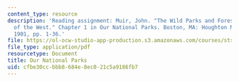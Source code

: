 ```yaml
---
content_type: resource
description: 'Reading assignment: Muir, John. "The Wild Parks and Forest Reservations
  of the West." Chapter 1 in Our National Parks. Boston, MA: Houghton Mifflin & Co.,
  1901, pp. 1-36.'
file: https://ol-ocw-studio-app-production.s3.amazonaws.com/courses/sts-036-technology-and-nature-in-american-history-spring-2008/cfbe30ccbbb8684e8ec021c5a9186fb7_muir_natlprk_ch1.pdf
file_type: application/pdf
resourcetype: Document
title: Our National Parks
uid: cfbe30cc-bbb8-684e-8ec0-21c5a9186fb7
---
```

